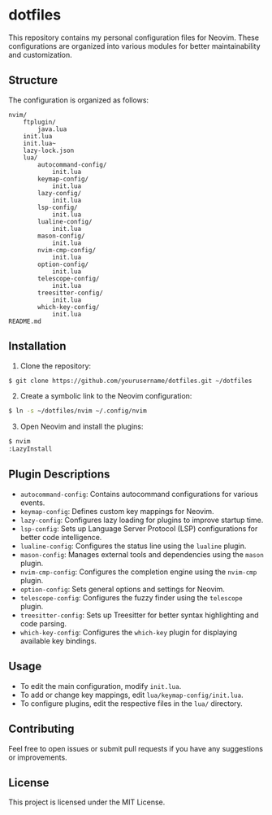 # dotfiles

This repository contains my personal configuration files for Neovim. These configurations are organized into various modules for better maintainability and customization.

## Structure

The configuration is organized as follows:

```
nvim/
	ftplugin/
		java.lua
	init.lua
	init.lua~
	lazy-lock.json
	lua/
		autocommand-config/
			init.lua
		keymap-config/
			init.lua
		lazy-config/
			init.lua
		lsp-config/
			init.lua
		lualine-config/
			init.lua
		mason-config/
			init.lua
		nvim-cmp-config/
			init.lua
		option-config/
			init.lua
		telescope-config/
			init.lua
		treesitter-config/
			init.lua
		which-key-config/
			init.lua
README.md
```

## Installation

1. Clone the repository:

```sh
$ git clone https://github.com/yourusername/dotfiles.git ~/dotfiles
```

2. Create a symbolic link to the Neovim configuration:

```sh
$ ln -s ~/dotfiles/nvim ~/.config/nvim
```

3. Open Neovim and install the plugins:

```sh
$ nvim
:LazyInstall
```

## Plugin Descriptions

- `autocommand-config`: Contains autocommand configurations for various events.
- `keymap-config`: Defines custom key mappings for Neovim.
- `lazy-config`: Configures lazy loading for plugins to improve startup time.
- `lsp-config`: Sets up Language Server Protocol (LSP) configurations for better code intelligence.
- `lualine-config`: Configures the status line using the `lualine` plugin.
- `mason-config`: Manages external tools and dependencies using the `mason` plugin.
- `nvim-cmp-config`: Configures the completion engine using the `nvim-cmp` plugin.
- `option-config`: Sets general options and settings for Neovim.
- `telescope-config`: Configures the fuzzy finder using the `telescope` plugin.
- `treesitter-config`: Sets up Treesitter for better syntax highlighting and code parsing.
- `which-key-config`: Configures the `which-key` plugin for displaying available key bindings.

## Usage

- To edit the main configuration, modify `init.lua`.
- To add or change key mappings, edit `lua/keymap-config/init.lua`.
- To configure plugins, edit the respective files in the `lua/` directory.

## Contributing

Feel free to open issues or submit pull requests if you have any suggestions or improvements.

## License

This project is licensed under the MIT License.

